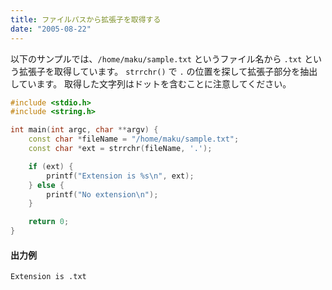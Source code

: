 ```yaml
---
title: ファイルパスから拡張子を取得する
date: "2005-08-22"
---
```


以下のサンプルでは、`/home/maku/sample.txt` というファイル名から `.txt` という拡張子を取得しています。
`strrchr()` で `.` の位置を探して拡張子部分を抽出しています。
取得した文字列はドットを含むことに注意してください。

~~~ cpp
#include <stdio.h>
#include <string.h>

int main(int argc, char **argv) {
    const char *fileName = "/home/maku/sample.txt";
    const char *ext = strrchr(fileName, '.');

    if (ext) {
        printf("Extension is %s\n", ext);
    } else {
        printf("No extension\n");
    }

    return 0;
}
~~~

#### 出力例

~~~
Extension is .txt
~~~

